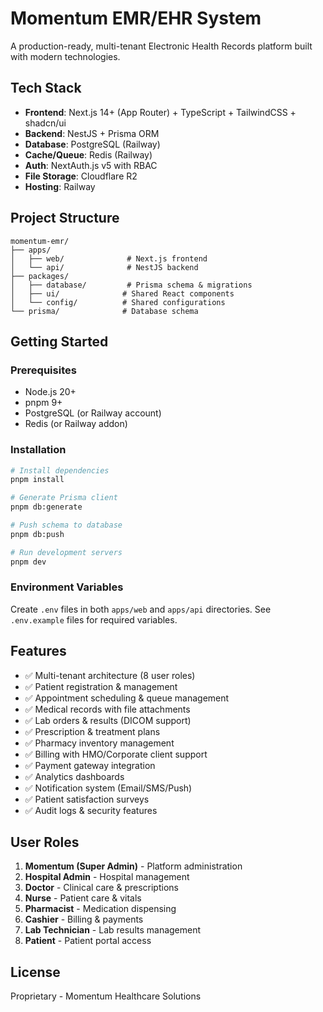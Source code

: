 # Momentum EMR/EHR System

A production-ready, multi-tenant Electronic Health Records platform built with modern technologies.

## Tech Stack

- **Frontend**: Next.js 14+ (App Router) + TypeScript + TailwindCSS + shadcn/ui
- **Backend**: NestJS + Prisma ORM
- **Database**: PostgreSQL (Railway)
- **Cache/Queue**: Redis (Railway)
- **Auth**: NextAuth.js v5 with RBAC
- **File Storage**: Cloudflare R2
- **Hosting**: Railway

## Project Structure

```
momentum-emr/
├── apps/
│   ├── web/              # Next.js frontend
│   └── api/              # NestJS backend
├── packages/
│   ├── database/         # Prisma schema & migrations
│   ├── ui/              # Shared React components
│   └── config/          # Shared configurations
└── prisma/              # Database schema
```

## Getting Started

### Prerequisites

- Node.js 20+
- pnpm 9+
- PostgreSQL (or Railway account)
- Redis (or Railway addon)

### Installation

```bash
# Install dependencies
pnpm install

# Generate Prisma client
pnpm db:generate

# Push schema to database
pnpm db:push

# Run development servers
pnpm dev
```

### Environment Variables

Create `.env` files in both `apps/web` and `apps/api` directories. See `.env.example` files for required variables.

## Features

- ✅ Multi-tenant architecture (8 user roles)
- ✅ Patient registration & management
- ✅ Appointment scheduling & queue management
- ✅ Medical records with file attachments
- ✅ Lab orders & results (DICOM support)
- ✅ Prescription & treatment plans
- ✅ Pharmacy inventory management
- ✅ Billing with HMO/Corporate client support
- ✅ Payment gateway integration
- ✅ Analytics dashboards
- ✅ Notification system (Email/SMS/Push)
- ✅ Patient satisfaction surveys
- ✅ Audit logs & security features

## User Roles

1. **Momentum (Super Admin)** - Platform administration
2. **Hospital Admin** - Hospital management
3. **Doctor** - Clinical care & prescriptions
4. **Nurse** - Patient care & vitals
5. **Pharmacist** - Medication dispensing
6. **Cashier** - Billing & payments
7. **Lab Technician** - Lab results management
8. **Patient** - Patient portal access

## License

Proprietary - Momentum Healthcare Solutions
